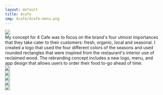 ```yaml
---
layout: default
title: 4cafe
img: 4cafe/4cafe-menu.png
---
```


<div id="post">
  <div class="img-container">
    <img src="/img/4cafe/4cafe-front-menu.png">
  </div>
  <div class="description">
My concept for 4 Cafe was to focus on the brand's four utmost importances that they take cater to their customers: fresh, organic, local and seasonal. I created a logo that used the four different colors of the seasons and used rounded rectangles that were inspired from the restaurant's interior use of reclaimed wood. The rebranding concept includes a new logo, menu, and app design that allows users to order their food to-go ahead of time.
  </div>
  <div class="img-container">
    <img src="/img/4cafe/4cafe-menu.png">
  </div>
  <div class="img-container">
    <img src="/img/4cafe/4cafe-mobile-app.png">
  </div>
  <div class="img-container">
    <img src="/img/4cafe/4cafe-mobile-app2.png">
  </div>
  <div class="img-container">
    <img src="/img/4cafe/4cafe-mobile-app3.png">
  </div>
  <div class="img-container">
    <img src="/img/4cafe/4cafe-mobile-app4.png">
  </div>
</div>
